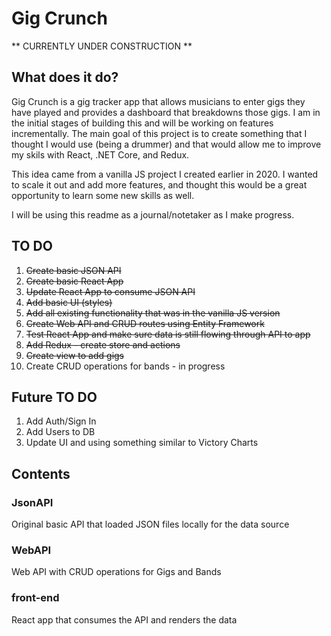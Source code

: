 # Gig Crunch

** CURRENTLY UNDER CONSTRUCTION **

## What does it do?

Gig Crunch is a gig tracker app that allows musicians to enter gigs they have played and provides a dashboard that breakdowns those gigs. I am in the initial stages of building this and will be working on features incrementally. The main goal of this project is to create something that I thought I would use (being a drummer) and that would allow me to improve my skils with React, .NET Core, and Redux.

This idea came from a vanilla JS project I created earlier in 2020. I wanted to scale it out and add more features, and thought this would be a great opportunity to learn some new skills as well.

I will be using this readme as a journal/notetaker as I make progress.

## TO DO

1. ~~Create basic JSON API~~
1. ~~Create basic React App~~
1. ~~Update React App to consume JSON API~~
1. ~~Add basic UI (styles)~~
1. ~~Add all existing functionality that was in the vanilla JS version~~
1. ~~Create Web API and CRUD routes using Entity Framework~~
1. ~~Test React App and make sure data is still flowing through API to app~~
1. ~~Add Redux - create store and actions~~
1. ~~Create view to add gigs~~
1. Create CRUD operations for bands - in progress

## Future TO DO

1. Add Auth/Sign In
2. Add Users to DB
3. Update UI and using something similar to Victory Charts

## Contents

### JsonAPI

Original basic API that loaded JSON files locally for the data source

### WebAPI

Web API with CRUD operations for Gigs and Bands

### front-end

React app that consumes the API and renders the data
